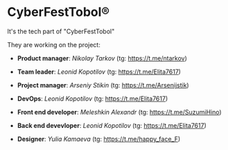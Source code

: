# CyberFestTobol®

It's the tech part of "CyberFestTobol"

They are working on the project:
- **Product manager**: _Nikolay Tarkov_ (tg: <https://t.me/ntarkov>)

- **Team leader**: _Leonid Kopotilov_ <lkopik> (tg: <https://t.me/Elita7617>)

- **Project manager**: _Arseniy Stikin_ (tg: <https://t.me/Arsenijstik>)

- **DevOps**: _Leonid Kopotilov_ <lkopik> (tg: <https://t.me/Elita7617>)

- **Front end developer**: _Meleshkin Alexandr_ <SuzumiHino> (tg: <https://t.me/SuzumiHino>)

- **Back end devevloper**: _Leonid Kopotilov_ <lkopik> (tg: <https://t.me/Elita7617>)

- **Designer**: _Yulia Kamaeva_ (tg: <https://t.me/happy_face_F>)
